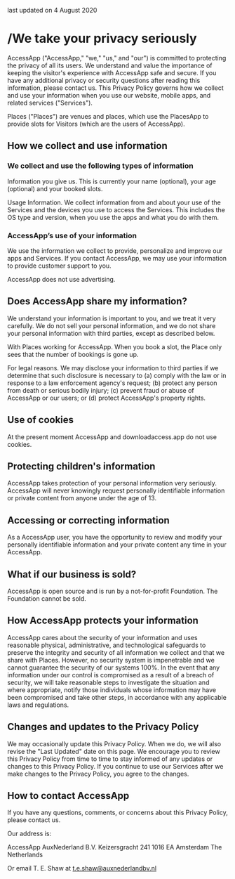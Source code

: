 last updated on 4 August 2020

# /We take your privacy seriously

AccessApp ("AccessApp," "we," "us," and "our") is committed to protecting the privacy of all its users. We understand and value the importance of keeping the visitor's experience with AccessApp safe and secure. If you have any additional privacy or security questions after reading this information, please contact us. This Privacy Policy governs how we collect and use your information when you use our website, mobile apps, and related services ("Services").

Places ("Places") are venues and places, which use the PlacesApp to provide slots for Visitors (which are the users of AccessApp).

## How we collect and use information

### We collect and use the following types of information

Information you give us. This is currently your name (optional), your age (optional) and your booked slots.

Usage Information. We collect information from and about your use of the Services and the devices you use to access the Services. This includes the OS type and version, when you use the apps and what you do with them.

### AccessApp’s use of your information

We use the information we collect to provide, personalize and improve our apps and Services. If you contact AccessApp, we may use your information to provide customer support to you.

AccessApp does not use advertising.

## Does AccessApp share my information?

We understand your information is important to you, and we treat it very carefully. We do not sell your personal information, and we do not share your personal information with third parties, except as described below.

With Places working for AccessApp. When you book a slot, the Place only sees that the number of bookings is gone up.

For legal reasons. We may disclose your information to third parties if we determine that such disclosure is necessary to (a) comply with the law or in response to a law enforcement agency's request; (b) protect any person from death or serious bodily injury; (c) prevent fraud or abuse of AccessApp or our users; or (d) protect AccessApp's property rights.

## Use of cookies

At the present moment AccessApp and downloadaccess.app do not use cookies.

## Protecting children's information

AccessApp takes protection of your personal information very seriously. AccessApp will never knowingly request personally identifiable information or private content from anyone under the age of 13.

## Accessing or correcting information

As a AccessApp user, you have the opportunity to review and modify your personally identifiable information and your private content any time in your AccessApp.

## What if our business is sold?

AccessApp is open source and is run by a not-for-profit Foundation. The Foundation cannot be sold.

## How AccessApp protects your information

AccessApp cares about the security of your information and uses reasonable physical, administrative, and technological safeguards to preserve the integrity and security of all information we collect and that we share with Places. However, no security system is impenetrable and we cannot guarantee the security of our systems 100%. In the event that any information under our control is compromised as a result of a breach of security, we will take reasonable steps to investigate the situation and where appropriate, notify those individuals whose information may have been compromised and take other steps, in accordance with any applicable laws and regulations.

## Changes and updates to the Privacy Policy

We may occasionally update this Privacy Policy. When we do, we will also revise the "Last Updated" date on this page. We encourage you to review this Privacy Policy from time to time to stay informed of any updates or changes to this Privacy Policy. If you continue to use our Services after we make changes to the Privacy Policy, you agree to the changes.

## How to contact AccessApp

If you have any questions, comments, or concerns about this Privacy Policy, please contact us.

Our address is:

AccessApp
AuxNederland B.V.
Keizersgracht 241
1016 EA Amsterdam
The Netherlands

Or email T. E. Shaw at t.e.shaw@auxnederlandbv.nl
